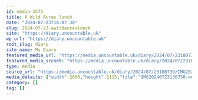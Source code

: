 ```yaml
---
id: media-3475
title: A Wild Acres lunch
date: "2024-07-23T18:07:38"
slug: 2024-07-23-awildacreslunch
site: "https://diary.uncountable.uk"
wp_url: "https://diary.uncountable.uk"
root_slug: diary
site_name: My Diary
featured_media_url: "https://media.uncountable.uk/diary/2024/07/23180739/IMG20240723130750.webp"
featured_media_srcset: "https://media.uncountable.uk/diary/2024/07/23180739/IMG20240723130750-300x167.webp 300w, https://media.uncountable.uk/diary/2024/07/23180739/IMG20240723130750-1024x571.webp 1024w, https://media.uncountable.uk/diary/2024/07/23180739/IMG20240723130750-150x150.webp 150w, https://media.uncountable.uk/diary/2024/07/23180739/IMG20240723130750-640x357.webp 640w, https://media.uncountable.uk/diary/2024/07/23180739/IMG20240723130750.webp 2000w"
type: media
source_url: "https://media.uncountable.uk/diary/2024/07/23180739/IMG20240723130750.webp"
media_details: {"width":2000,"height":1115,"file":"IMG20240723130750.webp","filesize":188624,"sizes":{"medium":{"file":"IMG20240723130750-300x167.webp","width":300,"height":167,"filesize":19346,"mime_type":"image/webp","source_url":"https://media.uncountable.uk/diary/2024/07/23180739/IMG20240723130750-300x167.webp"},"large":{"file":"IMG20240723130750-1024x571.webp","width":1024,"height":571,"filesize":142842,"mime_type":"image/webp","source_url":"https://media.uncountable.uk/diary/2024/07/23180739/IMG20240723130750-1024x571.webp"},"thumbnail":{"file":"IMG20240723130750-150x150.webp","width":150,"height":150,"filesize":8924,"mime_type":"image/webp","source_url":"https://media.uncountable.uk/diary/2024/07/23180739/IMG20240723130750-150x150.webp"},"mobwidth":{"file":"IMG20240723130750-640x357.webp","width":640,"height":357,"filesize":68230,"mime_type":"image/webp","source_url":"https://media.uncountable.uk/diary/2024/07/23180739/IMG20240723130750-640x357.webp"},"full":{"file":"IMG20240723130750.webp","width":2000,"height":1115,"mime_type":"image/webp","source_url":"https://media.uncountable.uk/diary/2024/07/23180739/IMG20240723130750.webp"}},"image_meta":{"aperture":"0","credit":"","camera":"","caption":"","created_timestamp":"0","copyright":"","focal_length":"0","iso":"0","shutter_speed":"0","title":"","orientation":"0","keywords":[]}}
category: []
tag: []
---
```


